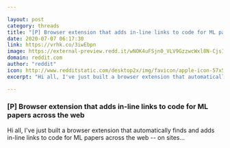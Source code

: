 ```yaml
---

layout: post
category: threads
title: "[P] Browser extension that adds in-line links to code for ML papers across the web"
date: 2020-07-07 06:17:30
link: https://vrhk.co/3iwEbpn
image: https://external-preview.redd.it/wNOK4uFSjn0_VLV9GzzwcWxl8N-Cjs1NgKKI98QDVv8.jpg?width=128&height=67.0157068063&auto=webp&crop=128:67.0157068063,smart&s=db947d9f0427525afe5f8bf34ecab082fecec2d4
domain: reddit.com
author: "reddit"
icon: http://www.redditstatic.com/desktop2x/img/favicon/apple-icon-57x57.png
excerpt: "Hi all, I've just built a browser extension that automatically finds and adds in-line links to code for ML papers across the web -- on sites..."

---
```


### [P] Browser extension that adds in-line links to code for ML papers across the web

Hi all, I've just built a browser extension that automatically finds and adds in-line links to code for ML papers across the web -- on sites...